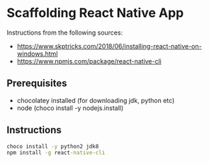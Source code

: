 # Scaffolding React Native App

Instructions from the following sources: 
- <https://www.skptricks.com/2018/06/installing-react-native-on-windows.html>
- <https://www.npmjs.com/package/react-native-cli>

## Prerequisites

- chocolatey installed (for downloading jdk, python etc)
- node (choco install -y nodejs.install)

## Instructions

```cmd
choco install -y python2 jdk8
npm install -g react-native-cli

```